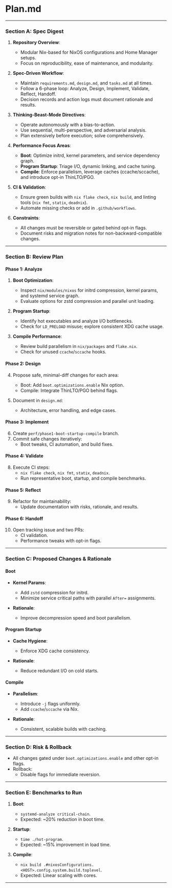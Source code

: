 # Plan.md

---

### Section A: **Spec Digest**
1. **Repository Overview**:
   - Modular Nix-based for NixOS configurations and Home Manager setups.
   - Focus on reproducibility, ease of maintenance, and modularity.

2. **Spec-Driven Workflow**:
   - Maintain `requirements.md`, `design.md`, and `tasks.md` at all times.
   - Follow a 6-phase loop: Analyze, Design, Implement, Validate, Reflect, Handoff.
   - Decision records and action logs must document rationale and results.

3. **Thinking-Beast-Mode Directives**:
   - Operate autonomously with a bias-to-action.
   - Use sequential, multi-perspective, and adversarial analysis.
   - Plan extensively before execution; solve comprehensively.

4. **Performance Focus Areas**:
   - **Boot**: Optimize initrd, kernel parameters, and service dependency graph.
   - **Program Startup**: Triage I/O, dynamic linking, and cache tuning.
   - **Compile**: Enforce parallelism, leverage caches (ccache/sccache), and introduce opt-in ThinLTO/PGO.

5. **CI & Validation**:
   - Ensure green builds with `nix flake check`, `nix build`, and linting tools (`nix fmt`, `statix`, `deadnix`).
   - Automate missing checks or add in `.github/workflows`.

6. **Constraints**:
   - All changes must be reversible or gated behind opt-in flags.
   - Document risks and migration notes for non-backward-compatible changes.

---

### Section B: **Review Plan**

#### **Phase 1: Analyze**
1. **Boot Optimization**:
   - Inspect `nix/modules/nixos` for initrd compression, kernel params, and systemd service graph.
   - Evaluate options for zstd compression and parallel unit loading.

2. **Program Startup**:
   - Identify hot executables and analyze I/O bottlenecks.
   - Check for `LD_PRELOAD` misuse; explore consistent XDG cache usage.

3. **Compile Performance**:
   - Review build parallelism in `nix/packages` and `flake.nix`.
   - Check for unused `ccache`/`sccache` hooks.

#### **Phase 2: Design**
4. Propose safe, minimal-diff changes for each area:
   - Boot: Add `boot.optimizations.enable` Nix option.
   - Compile: Integrate ThinLTO/PGO behind flags.

5. Document in `design.md`:
   - Architecture, error handling, and edge cases.

#### **Phase 3: Implement**
6. Create `perf/phase1-boot-startup-compile` branch.
7. Commit safe changes iteratively:
   - Boot tweaks, CI automation, and build fixes.

#### **Phase 4: Validate**
8. Execute CI steps:
   - `nix flake check`, `nix fmt`, `statix`, `deadnix`.
   - Run representative boot, startup, and compile benchmarks.

#### **Phase 5: Reflect**
9. Refactor for maintainability:
   - Update documentation with risks, rationale, and results.

#### **Phase 6: Handoff**
10. Open tracking issue and two PRs:
    - CI validation.
    - Performance tweaks with opt-in flags.

---

### Section C: **Proposed Changes & Rationale**

#### Boot
- **Kernel Params**:
  - Add `zstd` compression for initrd.
  - Minimize service critical paths with parallel `After=` assignments.

- **Rationale**:
  - Improve decompression speed and boot parallelism.

#### Program Startup
- **Cache Hygiene**:
  - Enforce XDG cache consistency.

- **Rationale**:
  - Reduce redundant I/O on cold starts.

#### Compile
- **Parallelism**:
  - Introduce `-j` flags uniformly.
  - Add `ccache`/`sccache` via Nix.

- **Rationale**:
  - Consistent, scalable builds with caching.

---

### Section D: **Risk & Rollback**
- All changes gated under `boot.optimizations.enable` and other opt-in flags.
- Rollback:
  - Disable flags for immediate reversion.

---

### Section E: **Benchmarks to Run**
1. **Boot**:
   - `systemd-analyze critical-chain`.
   - Expected: ~20% reduction in boot time.

2. **Startup**:
   - `time ./hot-program`.
   - Expected: ~15% improvement in load time.

3. **Compile**:
   - `nix build .#nixosConfigurations.<HOST>.config.system.build.toplevel`.
   - Expected: Linear scaling with cores.

---